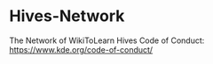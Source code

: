 # Hives-Network
The Network of WikiToLearn Hives
Code of Conduct: https://www.kde.org/code-of-conduct/
